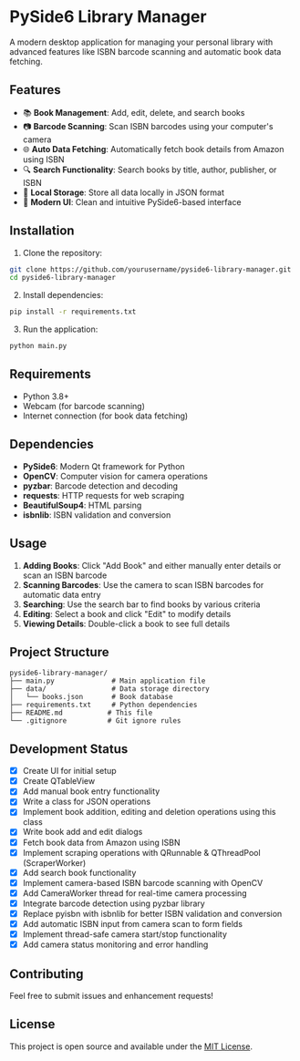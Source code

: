 # PySide6 Library Manager

A modern desktop application for managing your personal library with advanced features like ISBN barcode scanning and automatic book data fetching.

## Features

- 📚 **Book Management**: Add, edit, delete, and search books
- 📷 **Barcode Scanning**: Scan ISBN barcodes using your computer's camera
- 🌐 **Auto Data Fetching**: Automatically fetch book details from Amazon using ISBN
- 🔍 **Search Functionality**: Search books by title, author, publisher, or ISBN
- 💾 **Local Storage**: Store all data locally in JSON format
- 🎨 **Modern UI**: Clean and intuitive PySide6-based interface

## Installation

1. Clone the repository:
```bash
git clone https://github.com/yourusername/pyside6-library-manager.git
cd pyside6-library-manager
```

2. Install dependencies:
```bash
pip install -r requirements.txt
```

3. Run the application:
```bash
python main.py
```

## Requirements

- Python 3.8+
- Webcam (for barcode scanning)
- Internet connection (for book data fetching)

## Dependencies

- **PySide6**: Modern Qt framework for Python
- **OpenCV**: Computer vision for camera operations
- **pyzbar**: Barcode detection and decoding
- **requests**: HTTP requests for web scraping
- **BeautifulSoup4**: HTML parsing
- **isbnlib**: ISBN validation and conversion

## Usage

1. **Adding Books**: Click "Add Book" and either manually enter details or scan an ISBN barcode
2. **Scanning Barcodes**: Use the camera to scan ISBN barcodes for automatic data entry
3. **Searching**: Use the search bar to find books by various criteria
4. **Editing**: Select a book and click "Edit" to modify details
5. **Viewing Details**: Double-click a book to see full details

## Project Structure

```
pyside6-library-manager/
├── main.py              # Main application file
├── data/                # Data storage directory
│   └── books.json       # Book database
├── requirements.txt     # Python dependencies
├── README.md           # This file
└── .gitignore          # Git ignore rules
```

## Development Status

- [x] Create UI for initial setup
- [x] Create QTableView
- [x] Add manual book entry functionality
- [x] Write a class for JSON operations
- [x] Implement book addition, editing and deletion operations using this class
- [x] Write book add and edit dialogs
- [x] Fetch book data from Amazon using ISBN
- [x] Implement scraping operations with QRunnable & QThreadPool (ScraperWorker)
- [x] Add search book functionality
- [x] Implement camera-based ISBN barcode scanning with OpenCV
- [x] Add CameraWorker thread for real-time camera processing
- [x] Integrate barcode detection using pyzbar library
- [x] Replace pyisbn with isbnlib for better ISBN validation and conversion
- [x] Add automatic ISBN input from camera scan to form fields
- [x] Implement thread-safe camera start/stop functionality
- [x] Add camera status monitoring and error handling

## Contributing

Feel free to submit issues and enhancement requests!

## License

This project is open source and available under the [MIT License](LICENSE).
